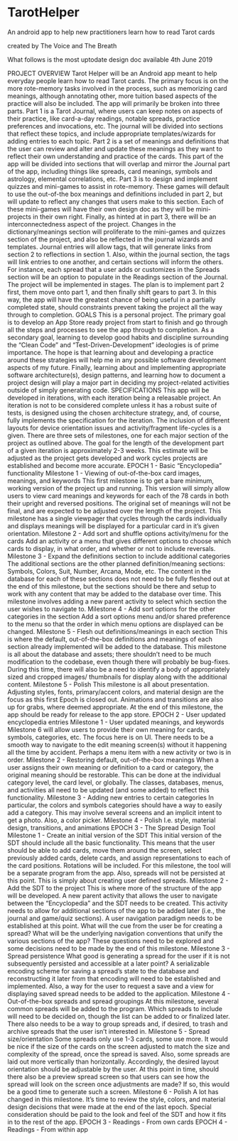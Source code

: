 # TarotHelper
An android app to help new practitioners learn how to read Tarot cards 

created by The Voice and The Breath

What follows is the most uptodate design doc available
4th June 2019

PROJECT OVERVIEW
Tarot Helper will be an Android app meant to help everyday people learn how to read Tarot cards. The primary focus is on the more rote-memory tasks involved in the process, such as memorizing card meanings, although annotating other, more tuition based aspects of the practice will also be included.
The app will primarily be broken into three parts. Part 1 is a Tarot Journal, where users can keep notes on aspects of their practice, like card-a-day readings, notable spreads, practice preferences and invocations, etc. The journal will be divided into sections that reflect these topics, and include appropriate templates/wizards for adding entries to each topic. 
Part 2 is a set of meanings and definitions that the user can review and alter and update these meanings as they want to reflect their own understanding and practice of the cards. This part of the app will be divided into sections that will overlap and mirror the Journal part of the app, including things like spreads, card meanings, symbols and astrology, elemental correlations, etc.
Part 3 is to design and implement quizzes and mini-games to assist in rote-memory. These games will default to use the out-of-the box meanings and definitions included in part 2, but will update to reflect any changes that users make to this section. Each of these mini-games will have their own design doc as they will be mini-projects in their own right.
Finally, as hinted at in part 3, there will be an interconnectedness aspect of the project. Changes in the dictionary/meanings section will proliferate to the mini-games and quizzes section of the project, and also be reflected in the journal wizards and templates. Journal entries will allow tags, that will generate links from section 2 to reflections in section 1. Also, within the journal section, the tags will link entries to one another, and certain sections will inform the others. For instance, each spread that a user adds or customizes in the Spreads section will be an option to populate in the Readings section of the Journal.
The project will be implemented in stages. The plan is to implement part 2 first, them move onto part 1, and then finally shift gears to part 3. In this way, the app will have the greatest chance of being useful in a partially completed state, should constraints prevent taking the project all the way through to completion. 
GOALS
This is a personal project. The primary goal is to develop an App Store ready project from start to finish and go through all the steps and processes to see the app through to completion.
As a secondary goal, learning to develop good habits and discipline surrounding the “Clean Code” and “Test-Driven-Development” ideologies is of prime importance. The hope is that learning about and developing a practice around these strategies will help me in any possible software development aspects of my future.
Finally, learning about and implementing appropriate software architecture(s), design patterns, and learning how to document a project design will play a major part in deciding my project-related activities outside of simply generating code.
SPECIFICATIONS
This app will be developed in iterations, with each iteration being a releasable project. An iteration is not to be considered complete unless it has a robust suite of tests, is designed using the chosen architecture strategy, and, of course, fully implements the specification for the iteration. The inclusion of different layouts for device orientation issues and activity/fragment life-cycles is a given.
There are three sets of milestones, one for each major section of the project as outlined above. The goal for the length of the development part of a given iteration is approximately 2-3 weeks. This estimate will be adjusted as the project gets developed and work cycles projects are established and become more accurate.
EPOCH 1 -  Basic “Encyclopedia” functionality 
Milestone 1 - Viewing of out-of-the-box card images, meanings, and keywords
This first milestone is to get a bare minimum, working version of the project up and running. This version will simply allow users to view card meanings and keywords for each of the 78 cards in both their upright and reversed positions. The original set of meanings will not be final, and are expected to be adjusted over the length of the project.
This milestone has a single viewpager that cycles through the cards individually and displays  meanings will be displayed for a particular card in it’s given orientation.
Milestone 2 - Add sort and shuffle options activity/menu for the cards
Add an activity or a menu that gives different options to choose which cards to display, in what order, and whether or not to include reversals.
Milestone 3 - Expand the definitions section to include additional categories 
The additional sections are the other planned definition/meaning sections: Symbols, Colors, Suit, Number, Arcana, Mode, etc. The content in the database for each of these sections does not need to be fully fleshed out at the end of this milestone, but the sections should be there and setup to work with any content that may be added to the database over time. This milestone involves adding a new parent activity to select which section the user wishes to navigate to.
Milestone 4 - Add sort options for the other categories in the section
Add a sort options menu and/or shared preference to the menu so that the order in which menu options are displayed can be changed. 
Milestone 5 - Flesh out definitions/meanings in each section
This is where the default, out-of-the-box definitions and meanings of each section already implemented will be added to the database. This milestone is all about the database and assets; there shouldn’t need to be much modification to the codebase, even though there will probably be bug-fixes. During this time, there will also be a need to identify a body of appropriately sized and cropped images/ thumbnails for display along with the additional content.
Milestone 5 - Polish
This milestone is all about presentation. Adjusting styles, fonts, primary/accent colors, and material design are the focus as this first Epoch is closed out. Animations and transitions are also up for grabs, where deemed appropriate. At the end of this milestone, the app should be ready for release to the app store.
EPOCH 2 - User updated encyclopedia entries
Milestone 1 - User updated meanings, and keywords
Milestone 6 will allow users to provide their own meaning for cards, symbols, categories, etc. The focus here is on UI. There needs to be a smooth way to navigate to the edit meaning screen(s) without it happening all the time by accident. Perhaps a menu item with a new activity or two is in order.
Milestone 2 - Restoring default, out-of-the-box meanings
When a user assigns their own meaning or definition to a card or category, the original meaning should be restorable. This can be done at the individual category level, the card level, or globally. The classes, databases, menus, and activities all need to be updated (and some added) to reflect this functionality.
Milestone 3 - Adding new entries to certain categories
In particular, the colors and symbols categories should have a way to easily add a category. This may involve several screens and an implicit intent to get a photo. Also, a color picker.
Milestone 4 - Polish
I.e. style, material design, transitions, and animations
EPOCH 3 -  The Spread Design Tool
Milestone 1 - Create an initial version of the SDT
This initial version of the SDT should include all the basic functionality. This means that the user should be able to add cards, move them around the screen, select previously added cards, delete cards, and assign representations to each of the card positions. Rotations will be included. 
For this milestone, the tool will be a separate program from the app. Also, spreads will not be persisted at this point. This is simply about creating user defined spreads.
Milestone 2 - Add the SDT to the project
This is where more of the structure of the app will be developed. A new parent activity that allows the user to navigate between the “Encyclopedia” and the SDT needs to be created. This activity needs to allow for additional sections of the app to be added later (i.e., the journal and game/quiz sections). 
A user navigation paradigm needs to be established at this point. What will the cue from the user be for creating a spread? What will be the underlying navigation conventions that unify the various sections of the app? These questions need to be explored and some decisions need to be made by the end of this milestone.
Milestone 3 - Spread persistence 
What good is generating a spread for the user if it is not subsequently persisted and accessible at a later point? A serializable encoding scheme for saving a spread’s state to the database and reconstructing it later from that encoding will need to be established and implemented. Also, a way for the user to request a save and a view for displaying saved spread needs to be added to the application. 
Milestone 4 - Out-of-the-box spreads and spread groupings
At this milestone, several common spreads will be added to the program. Which spreads to include will need to be decided on, though the list can be added to or finalized later. There also needs to be a way to group spreads and, if desired, to trash and archive spreads that the user isn’t interested in.
Milestone 5 - Spread size/orientation
Some spreads only use 1-3 cards, some use more. It would be nice if the size of the cards on the screen adjusted to match the size and complexity of the spread, once the spread is saved. Also, some spreads are laid out more vertically than horizontally. Accordingly, the desired layout orientation should be adjustable by the user.
At this point in time, should there also be a preview spread screen so that users can see how the spread will look on the screen once adjustments are made? If so, this would be a good time to generate such a screen.
Milestone 6 - Polish
A lot has changed in this milestone. It’s time to review the style, colors, and material design decisions that were made at the end of the last epoch. Special consideration should be paid to the look and feel of the SDT and how it fits in to the rest of the app.
EPOCH 3 - Readings - From own cards
EPOCH 4 - Readings - From within app


